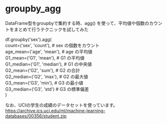 # groupby_agg
DataFrame型をgroupbyで集約する時、agg() を使って、平均値や個数のカウントをまとめて行うテクニックを試してみた  

df.groupby('sex').agg(  
    count=('sex', 'count'),     # sex の個数をカウント  
    age_mean=('age', 'mean'),   # age の平均値  
    G1_mean=('G1', 'mean'),     # G1  の平均値  
    G1_median=('G1', 'median'), # G1  の中央値  
    G2_mean=('G2', 'sum'),      # G2  の合計  
    G2_median=('G2', 'max'),    # G2  の最大値  
    G3_mean=('G3', 'min'),      # G3  の最小値  
    G3_median=('G3', 'std')     # G3  の標準偏差  
)  

なお、UCIの学生の成績のデータセットを使っています。  
https://archive.ics.uci.edu/ml/machine-learning-databases/00356/student.zip
